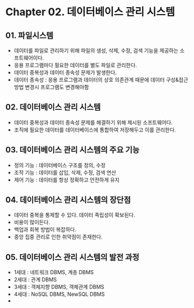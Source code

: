 # Chapter 02. 데이터베이스 관리 시스템
## 01. 파일시스템
- 데이터를 파일로 관리하기 위해 파일의 생성, 삭제, 수정, 검색 기능을 제공하는 소프트웨어이다.
- 응용 프로그램마다 필요한 데이터를 별도 파일로 관리한다.
- 데이터 중복성과 데이터 종속성 문제가 발생한다.
- 데이터 종속성 : 응용 프로그램과 데이터의 상호 의존관계 때문에 데이터 구성&접근방법 변경시 프로그램도 변경해야함
## 02. 데이터베이스 관리 시스템
- 데이터 중복성과 데이터 종속성 문제를 해결하기 위해 제시된 소프트웨어다.
- 조직에 필요한 데이터를 데이터베이스에 통합하여 저장해두고 이를 관리한다.
## 03. 데이터베이스 관리 시스템의 주요 기능
- 정의 기능 : 데이터베이스 구조를 정의, 수정
- 조작 기능 : 데이터를 삽입, 삭제, 수정, 검색 연산
- 제어 기능 : 데이터를 항상 정확하고 안전하게 유지
## 04. 데이터베이스 관리 시스템의 장단점
- 데이터 중복을 통제할 수 있다. 데이터 족립성이 확보된다.
- 비용이 많이든다.
- 백업과 회복 방법이 복잡하다.
- 중앙 집중 관리로 인한 취약점이 존재한다.
## 05. 데이터베이스 관리 시스템의 발전 과정
- 1세대 : 네트워크 DBMS, 계층 DBMS
- 2세대 : 관계 DBMS
- 3세대 : 객체지향 DBMS, 객체관계 DBMS
- 4세대 : NoSQL DBMS, NewSQL DBMS
- 